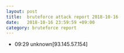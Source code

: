 ```yaml
---
layout: post
title:  bruteforce attack report 2018-10-16
date:   2018-10-16 23:59:59 +09:00
category: bruteforce report
---
```


* 09:29 unknown[93.145.57.154]
